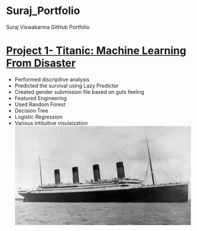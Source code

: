 # Suraj_Portfolio
Suraj Viswakarma GitHub Portfolio 

# [Project 1- Titanic: Machine Learning From Disaster](https://www.google.com) 
* Performed discripitive analysis 
* Predicted the survival using Lazy Predictor
* Created gender submission file based on guts feeling
* Featured Engineering 
* Used Random Forest 
* Decision Tree
* Logistic Regression 
* Various intituitive visulaization 
![](https://github.com/SurajViswakarma/works/blob/main/Images/Titanic%2001.jpg)
